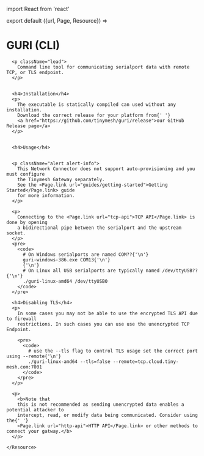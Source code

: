 import React from 'react'

export default ({url, Page, Resource}) =>
  <div>
    <Resource resource="connector/guri" url={url} name="GURI (CLI)">
      <h1>GURI (CLI)</h1>

      <p className="lead">
        Command line tool for communicating serialport data with remote TCP, or TLS endpoint.
      </p>


      <h4>Installation</h4>
      <p>
        The executable is statically compiled can used without any installation.
        Download the correct release for your platform from{' '}
        <a href="https://github.com/tinymesh/guri/release">our GitHub Release page</a>
      </p>


      <h4>Usage</h4>


      <p className="alert alert-info">
        This Network Connector does not support auto-provisioning and you must configure
        the Tinymesh Gateway separately.
        See the <Page.link url="guides/getting-started">Getting Started</Page.link> guide
        for more information.
      </p>

      <p>
        Connecting to the <Page.link url="tcp-api">TCP API</Page.link> is done by opening
        a bidirectional pipe between the serialport and the upstream socket.
      </p>
      <pre>
        <code>
          # On Windows serialports are named COM??{'\n'}
          guri-windows-386.exe COM13{'\n'}
          {'\n'}
          # On Linux all USB serialports are typically named /dev/ttyUSB??{'\n'}
          ./guri-linux-amd64 /dev/ttyUSB0
        </code>
      </pre>

      <h4>Disabling TLS</h4>
      <p>
        In some cases you may not be able to use the encrypted TLS API due to firewall
        restrictions. In such cases you can use use the unencrypted TCP Endpoint.

        <pre>
          <code>
            # use the --tls flag to control TLS usage set the correct port using --remote{'\n'}
            ./guri-linux-amd64 --tls=false --remote=tcp.cloud.tiny-mesh.com:7001
          </code>
        </pre>
      </p>

      <p>
        <b>Note that
        this is not recommended as sending unencrypted data enables a potential attacker to
        intercept, read, or modify data being communicated. Consider using the{' '}
        <Page.link url="http-api">HTTP API</Page.link> or other methods to connect your gatway.</b>
      </p>

    </Resource>
  </div>
